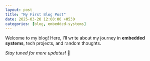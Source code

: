 ```yaml
---
layout: post
title: "My First Blog Post"
date: 2025-03-20 12:00:00 +0530
categories: [blog, embedded-systems]
---
```



Welcome to my blog! Here, I’ll write about my journey in **embedded systems**, tech projects, and random thoughts.

*Stay tuned for more updates!* 🚀

